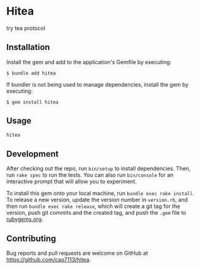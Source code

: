 # Hitea

try tea protocol

## Installation

Install the gem and add to the application's Gemfile by executing:

    $ bundle add hitea

If bundler is not being used to manage dependencies, install the gem by executing:

    $ gem install hitea

## Usage

```bash
hitea
```

## Development

After checking out the repo, run `bin/setup` to install dependencies. Then, run `rake spec` to run the tests. You can also run `bin/console` for an interactive prompt that will allow you to experiment.

To install this gem onto your local machine, run `bundle exec rake install`. To release a new version, update the version number in `version.rb`, and then run `bundle exec rake release`, which will create a git tag for the version, push git commits and the created tag, and push the `.gem` file to [rubygems.org](https://rubygems.org).

## Contributing

Bug reports and pull requests are welcome on GitHub at https://github.com/cao7113/hitea.
